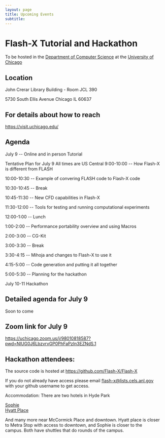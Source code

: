 ```yaml
---
layout: page
title: Upcoming Events
subtitle:  
---
```


# Flash-X Tutorial and Hackathon

To be hosted in the [Department of Computer Science](https://cs.uchicago.edu/)
at the [University of Chicago](https://www.uchicago.edu/) 

## Location
John Crerar Library Building - Room JCL 390

5730 South Ellis Avenue
Chicago IL 60637

## For details about how to reach
https://visit.uchicago.edu/

## Agenda
July 9 -- Online and in person Tutorial

Tentative Plan for July 9
All times are US Central
9:00-10:00   -- How Flash-X is different from FLASH 

10:00-10:30  -- Example of convering FLASH code to Flash-X code

10:30-10:45  -- Break

10:45-11:30  -- New CFD capabilities in Flash-X

11:30-12:00  -- Tools for testing and running computational experiments

12:00-1:00   -- Lunch

1:00-2:00    -- Performance portability overview and using Macros

2:00-3:00    -- CG-Kit

3:00-3:30    -- Break

3:30-4:15    -- Mihoja and changes to Flash-X to use it

4:15-5:00    -- Code generation and putting it all together

5:00-5:30    -- Planning for the hackathon 


July 10-11 Hackathon

## Detailed agenda for July 9
Soon to come
 
## Zoom link for July 9

https://uchicago.zoom.us/j/98010818587?pwd=NlUG0J6LbzvrvGP0PhFaPzIn3EZNdS.1


## Hackathon attendees:

The source code is hosted at https://github.com/Flash-X/Flash-X

If you do not already have access please email flash-x@lists.cels.anl.gov with your github username to get access.

Accommodation: There are two hotels in Hyde Park 

[Sophie](https://preferredhotels.com/hotels/united-states/sophy-hyde-park?gad_source=1&gclid=Cj0KCQjw97SzBhDaARIsAFHXUWCHGP-5H5_n-VIFMgFPmUqSqtMVXc8nkXnBXUzaFpln4r0pbHVKILwaAiBCEALw_wcB&gclsrc=aw.ds)  
[Hyatt Place](https://www.reservationcounter.com/hotels/show/6124aea/hyatt-place-hyde-park/?cid=sem::TPRC::AW::Reservation_Counter_US_Midwest_Illinois::US_Illinois_Chicago_Hyatt_Place_Chicago-South/University_Medical_Center_did-6124aea::hyatt%20place%20hyde%20park::e&creative=612107803372&device=c&AdPos=&utm_source=google&utm_medium=cpc&utm_term=hyatt%20place%20hyde%20park&utm_campaign=Reservation_Counter_US_Midwest_Illinois&iv_=__iv_p_1_a_981229808_g_82451689851_w_kwd-298445860988_h_9021720_ii__d_c_v__n_g_c_612107803372_k_hyatt%20place%20hyde%20park_m_e_l__t__e__r__vi__&gad_source=1&gclid=Cj0KCQjw97SzBhDaARIsAFHXUWD7FaLQ7uwrtZ2Q270DYbHvNo8AsTnfr5hx-z9EQzd4CQvEyJbN_8waAsi_EALw_wcB)

And many more near McCormick Place and downtown. Hyatt place is closer to Metra Stop with access to downtown, and Sophie is closer to the campus. Both have shuttles that do rounds of the campus.
